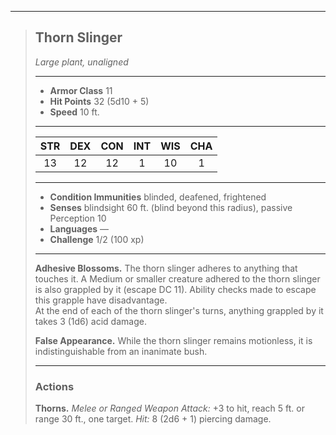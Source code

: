 ***
> ## Thorn Slinger
> *Large plant, unaligned*
> 
> ***
> 
> - **Armor Class** 11
> - **Hit Points** 32 (5d10 + 5)
> - **Speed** 10 ft.
> 
> ***
> 
> |STR|DEX|CON|INT|WIS|CHA|
> |:---:|:---:|:---:|:---:|:---:|:---:|
> |13|12|12|1|10|1|
> 
> ***
> 
> - **Condition Immunities** blinded, deafened, frightened
> - **Senses** blindsight 60 ft. (blind beyond this radius), passive Perception 10
> - **Languages** —
> - **Challenge** 1/2 (100 xp)
> 
> ***
> 
> **Adhesive Blossoms.** The thorn slinger adheres to anything that touches it. A Medium or smaller creature adhered to the thorn slinger is also grappled by it (escape DC 11). Ability checks made to escape this grapple have disadvantage.  
> At the end of each of the thorn slinger's turns, anything grappled by it takes 3 (1d6) acid damage.
> 
> **False Appearance.** While the thorn slinger remains motionless, it is indistinguishable from an inanimate bush.
> 
> ***
> 
> ### Actions
> **Thorns.** *Melee or Ranged Weapon Attack:* +3 to hit, reach 5 ft. or range 30 ft., one target. *Hit:* 8 (2d6 + 1) piercing damage.